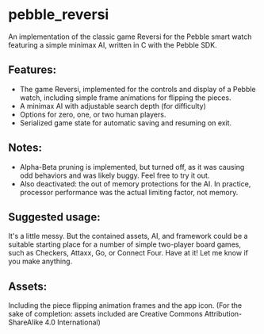 # pebble_reversi
An implementation of the classic game Reversi for the Pebble smart watch featuring a simple minimax AI, written in C with the Pebble SDK.

## Features:

* The game Reversi, implemented for the controls and display of a Pebble watch, including simple frame animations for flipping the pieces.
* A minimax AI with adjustable search depth (for difficulty)
* Options for zero, one, or two human players.
* Serialized game state for automatic saving and resuming on exit.

## Notes:

* Alpha-Beta pruning is implemented, but turned off, as it was causing odd behaviors and was likely buggy.  Feel free to try it out.
* Also deactivated: the out of memory protections for the AI.  In practice, processor performance was the actual limiting factor, not memory.

## Suggested usage:

It's a little messy.  But the contained assets, AI, and framework could be a suitable starting place for a number of simple two-player board games, such as Checkers, Attaxx, Go, or Connect Four. Have at it!  Let me know if you make anything.

## Assets:

Including the piece flipping animation frames and the app icon. (For the sake of completion: assets included are Creative Commons Attribution-ShareAlike 4.0 International)